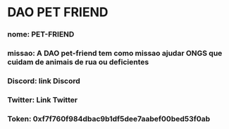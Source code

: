 # DAO PET FRIEND

### nome: PET-FRIEND

### missao: A DAO pet-friend tem como missao ajudar ONGS que cuidam de animais de rua ou deficientes

### Discord: link Discord

### Twitter: Link Twitter

### Token: 0xf7f760f984dbac9b1df5dee7aabef00bed53f0ab

